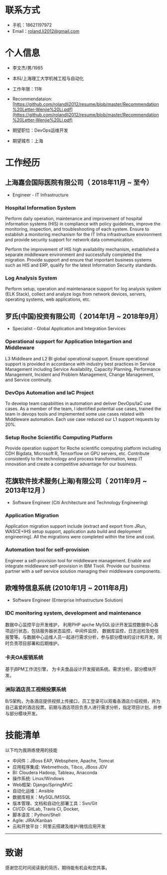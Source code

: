      
# 联系方式

- 手机：18621197972
- Email：roland.li2012@gmail.com


# 个人信息

 - 李文杰/男/1985
 - 本科/上海理工大学机械工程与自动化 
 - 工作年限：11年
 - Recommendataion: [https://github.com/rolandli2012/resume/blob/master/Recommendation%20Letter-Wenjie%20Li.pdf](https://github.com/rolandli2012/resume/blob/master/Recommendation%20Letter-Wenjie%20Li.pdf)

 - 期望职位：DevOps运维开发
 - 期望城市：上海

# 工作经历

## 上海嘉会国际医院有限公司（ 2018年11月 ~ 至今）
- Engineer - IT Infrastructure

### Hospital Information System
Perform daily operation, maintenance and improvement of hospital information systems (HIS) in compliance with policy guidelines, improve the monitoring, inspection, and troubleshooting of each system. Ensure to establish a monitoring mechanism for the IT Infra infrastructure environment and provide security support for network data communication.

Perform the improvement of HIS high availability mechanism, established a separate middleware environment and successfully completed the migration. Provide support and ensure that important business systems such as HIS and ERP, qualify for the latest Information Security standards.

### Log Analysis System
Perform setup, operation and maintenanace support for log analysis system (ELK Stack), collect and analyze logs from network devices, servers, operating systems, web applications, etc.

## 罗氏(中国)投资有限公司（ 2014年1月 ~ 2018年9月）
- Specialist - Global Application and Integration Services

### Operational support for Application Integartion and Middleware
L3 Middleare and L2 BI global operational support. Ensure operational support is provided in accordance with industry best practices in Service Management including Service Availability, Capacity Planning, Performance Management, Incident and Problem Management, Change Management, and Service continuity.

### DevOps Automation and IaC Project
To develop team capabilities in automation and deliver DevOps/IaC use cases. As a member of the team, I identified potential use cases, trained the team in devops tools and implemented some use cases related with Middleware automation.  Each use case reduced our L1 support requests by 20%. 

### Setup Roche Scientific Computing Platform
Provide operation support for Roche scientific computing platform including CDH Bigdata, Microsoft R, Tensorflow on GPU servers, etc. Contribute consistently to the technology and process transformation, keep IT innovation and create a competitive advantage for our business.

## 花旗软件技术服务(上海)有限公司（ 2011年9月 ~ 2013年12月 ）
- Software Engineer (Citi Architecture and Technology Engineering)

### Application Migration 
Application migration support include (extract and export from JRun, WASCE+IHS setup support, application auto build and deployment engineering). All the migrations were completed within the time and cost. 

### Automation tool for self-provision
Engineer a self-provision tool for middleware management. Enable and integrate middleware self-provision in IBM Tivoli. Provide our business partner with a self service solution managing their middleware components. 

## 欧唯特信息系统 (2010年1月 ~ 2011年8月)
- Software Engineer (Enterprise Infrastructure Solution)

###  IDC monitoring system, development and maintenance
数据中心监控平台开发维护， 利用PHP apche MySQL设计开发监控数据中心各项运行状态，包括服务器状态监控，中间件监控， 数据库监控，日志巡检及短信报警等。与数据中心运维人员一起进行需求分析，参与部分模块的设计和开发，同时负责项目部署和后期维护。

### 卡夫OA报销系统
基于jBPM工作流引擎， 为卡夫食品设计开发报销系统。需求分析，部分模块开发。

### 洲际酒店员工视频投票系统
B/S架构，为各酒店提供视频上传接口，员工登录可以观看各酒店介绍视频，并为自己喜爱的酒店投票。前期与酒店项目负责人进行需求分析，指定项目计划，并参与部分模块开发。    
    
# 技能清单

以下均为我熟练使用的技能

- 中间件：JBoss EAP, Websphere, Apache, Tomcat
- 应用程序集成: Webmethods, Tibco, JBoss JDV
- BI: Cloudera Hadoop, Tableau, Anaconda
- 操作系统: Linux/Windows
- Web框架: Django/SpringMVC
- 自动化运维：Ansible
- 数据库相关：MySQL/MSSQL
- 版本管理、文档和自动化部署工具：Svn/Git
- CI/CD: GitLab, Travis CI, Docker, 
- 脚本语言：Python/Shell
- Agile: JIRA/Kanban
- 云和开放平台：阿里云搭建及维护/微信应用开发
      
---      
# 致谢
感谢您花时间阅读我的简历，期待能有机会和您共事。
      
